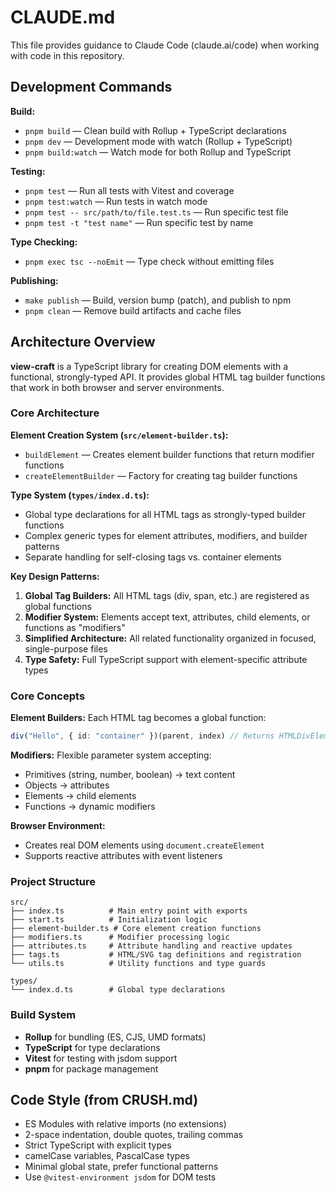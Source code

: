 # CLAUDE.md

This file provides guidance to Claude Code (claude.ai/code) when working with code in this repository.

## Development Commands

**Build:**
- `pnpm build` — Clean build with Rollup + TypeScript declarations
- `pnpm dev` — Development mode with watch (Rollup + TypeScript)
- `pnpm build:watch` — Watch mode for both Rollup and TypeScript

**Testing:**
- `pnpm test` — Run all tests with Vitest and coverage
- `pnpm test:watch` — Run tests in watch mode
- `pnpm test -- src/path/to/file.test.ts` — Run specific test file
- `pnpm test -t "test name"` — Run specific test by name

**Type Checking:**
- `pnpm exec tsc --noEmit` — Type check without emitting files

**Publishing:**
- `make publish` — Build, version bump (patch), and publish to npm
- `pnpm clean` — Remove build artifacts and cache files

## Architecture Overview

**view-craft** is a TypeScript library for creating DOM elements with a functional, strongly-typed API. It provides global HTML tag builder functions that work in both browser and server environments.

### Core Architecture

**Element Creation System (`src/element-builder.ts`):**
- `buildElement` — Creates element builder functions that return modifier functions
- `createElementBuilder` — Factory for creating tag builder functions

**Type System (`types/index.d.ts`):**
- Global type declarations for all HTML tags as strongly-typed builder functions
- Complex generic types for element attributes, modifiers, and builder patterns
- Separate handling for self-closing tags vs. container elements

**Key Design Patterns:**
1. **Global Tag Builders:** All HTML tags (div, span, etc.) are registered as global functions
2. **Modifier System:** Elements accept text, attributes, child elements, or functions as "modifiers"
3. **Simplified Architecture:** All related functionality organized in focused, single-purpose files
4. **Type Safety:** Full TypeScript support with element-specific attribute types

### Core Concepts

**Element Builders:** Each HTML tag becomes a global function:
```typescript
div("Hello", { id: "container" })(parent, index) // Returns HTMLDivElement
```

**Modifiers:** Flexible parameter system accepting:
- Primitives (string, number, boolean) → text content
- Objects → attributes
- Elements → child elements
- Functions → dynamic modifiers

**Browser Environment:**
- Creates real DOM elements using `document.createElement`
- Supports reactive attributes with event listeners

### Project Structure

```
src/
├── index.ts          # Main entry point with exports
├── start.ts          # Initialization logic
├── element-builder.ts # Core element creation functions
├── modifiers.ts      # Modifier processing logic
├── attributes.ts     # Attribute handling and reactive updates
├── tags.ts           # HTML/SVG tag definitions and registration
└── utils.ts          # Utility functions and type guards

types/
└── index.d.ts        # Global type declarations
```

### Build System

- **Rollup** for bundling (ES, CJS, UMD formats)
- **TypeScript** for type declarations
- **Vitest** for testing with jsdom support
- **pnpm** for package management

## Code Style (from CRUSH.md)

- ES Modules with relative imports (no extensions)
- 2-space indentation, double quotes, trailing commas
- Strict TypeScript with explicit types
- camelCase variables, PascalCase types
- Minimal global state, prefer functional patterns
- Use `@vitest-environment jsdom` for DOM tests